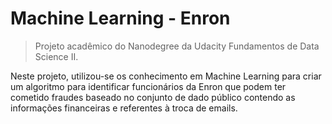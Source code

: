 # Machine Learning - Enron
> Projeto acadêmico do Nanodegree da Udacity Fundamentos de Data Science II.

Neste projeto, utilizou-se os conhecimento em Machine Learning para criar um algoritmo para identificar funcionários da Enron que podem ter cometido fraudes baseado no conjunto de dado público contendo as informações financeiras e referentes à troca de emails.
